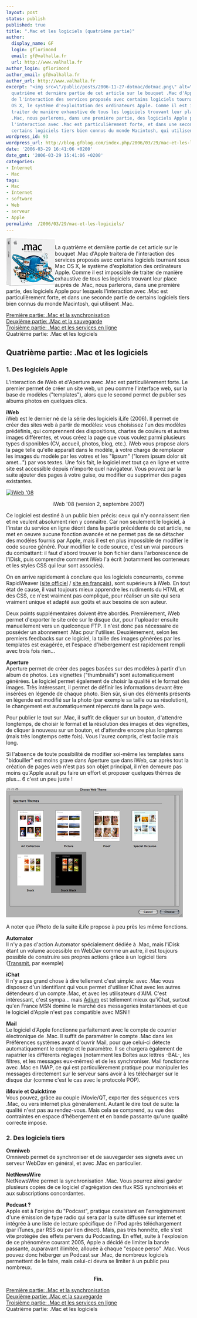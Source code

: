 ```yaml
---
layout: post
status: publish
published: true
title: ".Mac et les logiciels (quatrième partie)"
author:
  display_name: GF
  login: gflorimond
  email: gf@valhalla.fr
  url: http://www.valhalla.fr
author_login: gflorimond
author_email: gf@valhalla.fr
author_url: http://www.valhalla.fr
excerpt: "<img src=\"/public/posts/2006-11-27-dotmac/dotmac.png\" alt=\".Mac\" align=\"left\"/>\r\nLa
  quatrième et dernière partie de cet article sur le bouquet .Mac d'Apple traitera
  de l'interaction des services proposés avec certains logiciels tournant sous Mac
  OS X, le système d'exploitation des ordinateurs Apple. Comme il est impossible de
  traiter de manière exhaustive de tous les logiciels trouvant leur place auprès de
  .Mac, nous parlerons, dans une première partie, des logiciels Apple pour lesquels
  l'interaction avec .Mac est particulièrement forte, et dans une seconde partie de
  certains logiciels tiers bien connus du monde Macintosh, qui utilisent .Mac.\r\n\r\n"
wordpress_id: 93
wordpress_url: http://blog.gfblog.com/index.php/2006/03/29/mac-et-les-logiciels/
date: '2006-03-29 16:41:06 +0200'
date_gmt: '2006-03-29 15:41:06 +0200'
categories:
- Internet
- Mac
tags:
- Mac
- Internet
- software
- Web
- serveur
- Apple
permalink:  /2006/03/29/mac-et-les-logiciels/
---
```

<p><img src="/public/posts/2006-11-27-dotmac/dotmac.png" alt=".Mac" align="left"/><br />
La quatrième et dernière partie de cet article sur le bouquet .Mac d'Apple traitera de l'interaction des services proposés avec certains logiciels tournant sous Mac OS X, le système d'exploitation des ordinateurs Apple. Comme il est impossible de traiter de manière exhaustive de tous les logiciels trouvant leur place auprès de .Mac, nous parlerons, dans une première partie, des logiciels Apple pour lesquels l'interaction avec .Mac est particulièrement forte, et dans une seconde partie de certains logiciels tiers bien connus du monde Macintosh, qui utilisent .Mac.</p>
<p><a id="more"></a><a id="more-93"></a></p>
<p><a href="http://www.valhalla.fr/index.php/2006/03/27/mac-et-la-synchronisation-premiere-partie/">Première partie: .Mac et la synchronisation</a><br />
<a href="http://www.valhalla.fr/index.php/2006/03/27/mac-et-la-sauvegarde-deuxieme-partie/">Deuxième partie: .Mac et la sauvegarde</a><br />
<a href="http://www.valhalla.fr/index.php/2006/03/28/mac-et-les-services-en-ligne-troisieme-partie/">Troisième partie: .Mac et les services en ligne</a><br />
Quatrième partie: .Mac et les logiciels</p>
<h2>Quatrième partie: .Mac et les logiciels</h2>
<h3>1. Des logiciels Apple</h3>
<p>L'interaction de iWeb et d'Aperture avec .Mac est particulièrement forte. Le premier permet de créer un site web, un peu comme l'interface web, sur la base de modèles ("templates"), alors que le second permet de publier ses albums photos en quelques clics.</p>
<p><b>iWeb</b><br />
iWeb est le dernier né de la série des logiciels iLife (2006). Il permet de créer des sites web à partir de modèles: vous choisissez l'un des modèles prédéfinis, qui comprennent des dispositions, chartes de couleurs et autres images différentes, et vous créez la page que vous voulez parmi plusieurs types disponibles (CV, accueil, photos, blog, etc.). iWeb vous propose alors la page telle qu'elle apparaît dans le modèle, à votre charge de remplacer les images du modèle par les votres et les "lipsum" ("lorem ipsum dolor sit amet...") par vos textes. Une fois fait, le logiciel met tout ça en ligne et votre site est accessible depuis n'importe quel navigateur. Vous pouvez par la suite ajouter des pages à votre guise, ou modifier ou supprimer des pages existantes.</p>
<p><a href="http://www.flickr.com/photos/valhallafr/1423981816/" title="Partage de photos"><img src="http://farm2.static.flickr.com/1221/1423981816_6eefab040b.jpg" width="500" height="500" alt="iWeb '08" /></a><br />
<center>iWeb '08 (version 2, septembre 2007)</center></p>
<p>Ce logiciel est destiné à un public bien précis: ceux qui n'y connaissent rien et ne veulent absolument rien y connaître. Car non seulement le logiciel, à l'instar du service en ligne décrit dans la partie précédente de cet article, ne met en oeuvre aucune fonction avancée et ne permet pas de se détacher des modèles fournis par Apple, mais il est en plus impossible de modifier le code source généré. Pour modifier le code source, c'est un vrai parcours du combattant: il faut d'abord trouver le bon fichier dans l'arborescence de l'iDisk, puis comprendre comment iWeb l'a écrit (notamment les conteneurs et les styles CSS qui leur sont associés).</p>
<p>On en arrive rapidement à conclure que les logiciels concurrents, comme RapidWeaver (<a href="http://www.realmacsoftware.com/rapidweaver/index.php">site officiel</a> / <a href="http://www.rapidweaver.fr/">site en français</a>), sont supérieurs à iWeb. En tout état de cause, il vaut toujours mieux apprendre les rudiments du HTML et des CSS, ce n'est vraiment pas compliqué, pour réaliser un site qui sera vraiment unique et adapté aux goûts et aux besoins de son auteur.</p>
<p>Deux points supplémentaires doivent être abordés. Premièrement, iWeb permet d'exporter le site crée sur le disque dur, pour l'uploader ensuite manuellement vers un quelconque FTP. Il n'est donc pas nécessaire de posséder un abonnement .Mac pour l'utiliser. Deuxièmement, selon les premiers feedbacks sur ce logiciel, la taille des images générées par les templates est exagérée, et l'espace d'hébergement est rapidement rempli avec trois fois rien...</p>
<p><b>Aperture</b><br />
Aperture permet de créer des pages basées sur des modèles à partir d'un album de photos. Les vignettes ("thumbnails") sont automatiquement générées. Le logiciel permet également de choisir la qualité et le format des images. Très intéressant, il permet de définir les informations devant être insérées en légende de chaque photo. Bien sûr, si un des éléments présents en légende est modifié sur la photo (par exemple sa taille ou sa résolution), le changement est automatiquement répercuté dans la page web.</p>
<p>Pour publier le tout sur .Mac, il suffit de cliquer sur un bouton, d'attendre longtemps, de choisir le format et la résolution des images et des vignettes, de cliquer à nouveau sur un bouton, et d'attendre encore plus longtemps (mais très longtemps cette fois). Vous l'aurez compris, c'est facile mais long.</p>
<p>Si l'absence de toute possibilité de modifier soi-même les templates sans "bidouiller" est moins grave dans Aperture que dans iWeb, car après tout la création de pages web n'est pas son objet principal, il n'en demeure pas moins qu'Apple aurait pu faire un effort et proposer quelques thèmes de plus... 6 c'est un peu juste !</p>
<p><img src="/public/posts/2006-11-27-dotmac/fig4.2.png" alt=".Mac Fig4.2" /></p>
<p>A noter que iPhoto de la suite iLife propose à peu près les même fonctions.</p>
<p><b>Automator</b><br />
Il n'y a pas d'action Automator spécialement dédiée à .Mac, mais l'iDisk étant un volume accessible en WebDav comme un autre, il est toujours possible de construire ses propres actions grâce à un logiciel tiers (<a href="http://www.panic.com/transmit/">Transmit</a>, par exemple)</p>
<p><b>iChat</b><br />
Il n'y a pas grand chose à dire tellement c'est simple: avec .Mac vous disposez d'un identifiant qui vous permet d'utiliser iChat avec les autres détendeurs d'un compte .Mac, et avec les utilisateurs d'AIM. C'est intéressant, c'est sympa... mais <a href="http://www.adiumx.com/">Adium</a> est tellement mieux qu'iChat, surtout qu'en France MSN domine le marché des messageries instantanées et que le logiciel d'Apple n'est pas compatible avec MSN !</p>
<p><b>Mail</b><br />
Le logiciel d'Apple fonctionne parfaitement avec le compte de courrier électronique de .Mac. Il suffit de paramétrer le compte .Mac dans les Préférences systèmes avant d'ouvrir Mail, pour que celui-ci détecte automatiquement le compte et le paramètre. Il se chargera également de rapatrier les différents réglages (notamment les Boîtes aux lettres -BAL-, les filtres, et les messages eux-mêmes) et de les synchroniser. Mail fonctionne avec .Mac en IMAP, ce qui est particulièrement pratique pour manipuler les messages directement sur le serveur sans avoir à les télécharger sur le disque dur (comme c'est le cas avec le protocole POP).</p>
<p><b>iMovie et Quicktime</b><br />
Vous pouvez, grâce au couple iMovie/QT, exporter des séquences vers .Mac, ou vers internet plus généralement. Autant le dire tout de suite: la qualité n'est pas au rendez-vous. Mais cela se comprend, au vue des contraintes en espace d'hébergement et en bande passante qu'une qualité correcte impose.</p>
<h3>2. Des logiciels tiers</h3>
<p><b>Omniweb</b><br />
Omniweb permet de synchroniser et de sauvegarder ses signets avec un serveur WebDav en général, et avec .Mac en particulier.</p>
<p><b>NetNewsWire</b><br />
NetNewsWire permet la synchronisation .Mac. Vous pourrez ainsi garder plusieurs copies de ce logiciel d'agrégation des flux RSS synchronisés et aux subscriptions concordantes.</p>
<p><b>Podcast ?</b><br />
Apple est à l'origine du "Podcast", pratique consistant en l'enregistrement d'une émission de type radio qui sera par la suite diffusée sur internet et intégrée à une liste de lecture spécifique de l'iPod après téléchargement (par iTunes, par RSS ou par lien direct). Mais, pas très honnête, elle s'est vite protégée des effets pervers du Podcasting. En effet, suite à l'explosion de ce phénomène courant 2005, Apple a décidé de limiter la bande passante, auparavant illimitée, allouée à chaque "espace perso" .Mac. Vous pouvez donc héberger un Podcast sur .Mac, de nombreux logiciels permettent de le faire, mais celui-ci devra se limiter à un public peu nombreux.</p>
<p><center><strong>Fin.</strong></center></p>
<p><a href="http://www.valhalla.fr/index.php/2006/03/27/mac-et-la-synchronisation-premiere-partie/">Première partie: .Mac et la synchronisation</a><br />
<a href="http://www.valhalla.fr/index.php/2006/03/27/mac-et-la-sauvegarde-deuxieme-partie/">Deuxième partie: .Mac et la sauvegarde</a><br />
<a href="http://www.valhalla.fr/index.php/2006/03/28/mac-et-les-services-en-ligne-troisieme-partie/">Troisième partie: .Mac et les services en ligne</a><br />
Quatrième partie: .Mac et les logiciels</p>
